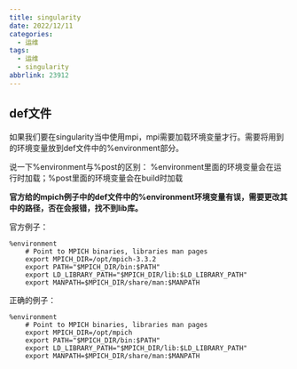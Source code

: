 ```yaml
---
title: singularity
date: 2022/12/11
categories:
  - 运维
tags:
  - 运维
  - singularity
abbrlink: 23912
---
```


## def文件
如果我们要在singularity当中使用mpi，mpi需要加载环境变量才行。需要将用到的环境变量放到def文件中的%environment部分。

说一下%environment与%post的区别：
%environment里面的环境变量会在运行时加载；%post里面的环境变量会在build时加载

**官方给的mpich例子中的def文件中的%environment环境变量有误，需要更改其中的路径，否在会报错，找不到lib库。**

官方例子：
```
%environment
    # Point to MPICH binaries, libraries man pages
    export MPICH_DIR=/opt/mpich-3.3.2
    export PATH="$MPICH_DIR/bin:$PATH"
    export LD_LIBRARY_PATH="$MPICH_DIR/lib:$LD_LIBRARY_PATH"
    export MANPATH=$MPICH_DIR/share/man:$MANPATH
```
正确的例子：
```
%environment
    # Point to MPICH binaries, libraries man pages
    export MPICH_DIR=/opt/mpich
    export PATH="$MPICH_DIR/bin:$PATH"
    export LD_LIBRARY_PATH="$MPICH_DIR/lib:$LD_LIBRARY_PATH"
    export MANPATH=$MPICH_DIR/share/man:$MANPATH
```